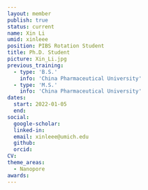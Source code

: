 ```yaml
---
layout: member
publish: true
status: current
name: Xin Li
umid: xinleee
position: PIBS Rotation Student
title: Ph.D. Student 
picture: Xin_Li.jpg
previous_training:
  - type: 'B.S.'
    info: 'China Pharmaceutical University'
  - type: 'M.S.'
    info: 'China Pharmaceutical University'
dates:
  start: 2022-01-05
  end: 
social: 
  google-scholar: 
  linked-in: 
  email: xinleee@umich.edu
  github:
  orcid:
CV: 
theme_areas:
  - Nanopore
awards:
---
```


